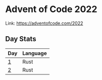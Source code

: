 # Advent of Code 2022

Link: <https://adventofcode.com/2022>

## Day Stats

| Day                                                                                 | Language |
| ----------------------------------------------------------------------------------- | -------- |
| [1](https://github.com/Vhou-Atroph/Advent-of-Code/blob/main/2022/Day01/src/main.rs) | Rust     |
| [2](https://github.com/Vhou-Atroph/Advent-of-Code/blob/main/2022/Day02/src/main.rs) | Rust     |
